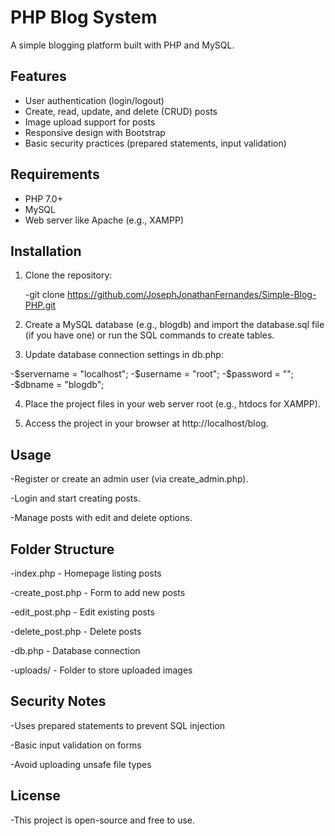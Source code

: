 # PHP Blog System

A simple blogging platform built with PHP and MySQL.

## Features

- User authentication (login/logout)
- Create, read, update, and delete (CRUD) posts
- Image upload support for posts
- Responsive design with Bootstrap
- Basic security practices (prepared statements, input validation)

## Requirements

- PHP 7.0+
- MySQL
- Web server like Apache (e.g., XAMPP)

## Installation

1. Clone the repository:

   -git clone https://github.com/JosephJonathanFernandes/Simple-Blog-PHP.git
   
2. Create a MySQL database (e.g., blogdb) and import the database.sql file (if you have one) or run the SQL commands to create tables.

3. Update database connection settings in db.php:

-$servername = "localhost";
-$username = "root";
-$password = "";
-$dbname = "blogdb";

4. Place the project files in your web server root (e.g., htdocs for XAMPP).

5. Access the project in your browser at http://localhost/blog.

## Usage

-Register or create an admin user (via create_admin.php).

-Login and start creating posts.

-Manage posts with edit and delete options.

## Folder Structure

-index.php - Homepage listing posts

-create_post.php - Form to add new posts

-edit_post.php - Edit existing posts

-delete_post.php - Delete posts

-db.php - Database connection

-uploads/ - Folder to store uploaded images

## Security Notes

-Uses prepared statements to prevent SQL injection

-Basic input validation on forms

-Avoid uploading unsafe file types

## License

-This project is open-source and free to use.


